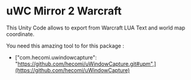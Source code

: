 # uWC Mirror 2 Warcraft

This Unity Code allows to export from Warcraft LUA Text and world map coordinate.

You need this amazing tool to for this package :  
- ["com.hecomi.uwindowcapture": "https://github.com/hecomi/uWindowCapture.git#upm",](https://github.com/hecomi/uWindowCapture)




    

